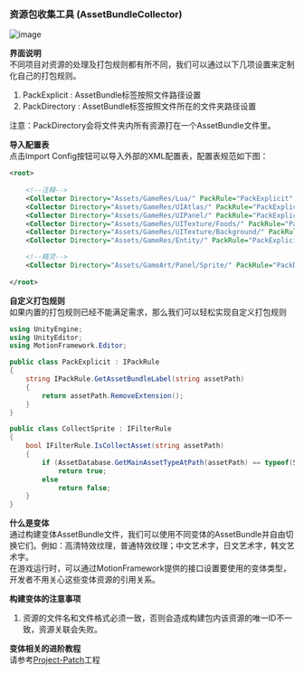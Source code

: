 ### 资源包收集工具 (AssetBundleCollector)

![image](https://github.com/gmhevinci/MotionFramework/raw/master/Docs/Image/AssetBundleCollector1.png)

**界面说明**  
不同项目对资源的处理及打包规则都有所不同，我们可以通过以下几项设置来定制化自己的打包规则。  
1. PackExplicit : AssetBundle标签按照文件路径设置
2. PackDirectory : AssetBundle标签按照文件所在的文件夹路径设置 

注意：PackDirectory会将文件夹内所有资源打在一个AssetBundle文件里。

**导入配置表**   
点击Import Config按钮可以导入外部的XML配置表，配置表规范如下图：
```xml
<root>
	
	<!--注释-->
	<Collector Directory="Assets/GameRes/Lua/" PackRule="PackExplicit" FilterRule="CollectAll" DontWriteAssetPath="0" AssetTags=""/>
	<Collector Directory="Assets/GameRes/UIAtlas/" PackRule="PackExplicit" FilterRule="CollectAll" DontWriteAssetPath="0" AssetTags=""/>
	<Collector Directory="Assets/GameRes/UIPanel/" PackRule="PackExplicit" FilterRule="CollectAll" DontWriteAssetPath="0" AssetTags=""/>
	<Collector Directory="Assets/GameRes/UITexture/Foods/" PackRule="PackExplicit" FilterRule="CollectAll" DontWriteAssetPath="0" AssetTags=""/>
	<Collector Directory="Assets/GameRes/UITexture/Background/" PackRule="PackExplicit" FilterRule="CollectAll" DontWriteAssetPath="0" AssetTags=""/>
	<Collector Directory="Assets/GameRes/Entity/" PackRule="PackExplicit" FilterRule="CollectAll" DontWriteAssetPath="0" AssetTags="entity"/>

	<!--精灵-->
	<Collector Directory="Assets/GameArt/Panel/Sprite/" PackRule="PackDirectory" FilterRule="CollectAll" DontWriteAssetPath="1" AssetTags=""/>
	
</root>
```

**自定义打包规则**   
如果内置的打包规则已经不能满足需求，那么我们可以轻松实现自定义打包规则
```C#
using UnityEngine;
using UnityEditor;
using MotionFramework.Editor;

public class PackExplicit : IPackRule
{
	string IPackRule.GetAssetBundleLabel(string assetPath)
	{
		return assetPath.RemoveExtension();
	}
}

public class CollectSprite : IFilterRule
{
	bool IFilterRule.IsCollectAsset(string assetPath)
	{
		if (AssetDatabase.GetMainAssetTypeAtPath(assetPath) == typeof(Sprite))
			return true;
		else
			return false;
	}
}
```

**什么是变体**  
通过构建变体AssetBundle文件，我们可以使用不同变体的AssetBundle并自由切换它们。例如：高清特效纹理，普通特效纹理；中文艺术字，日文艺术字，韩文艺术字。  
在游戏运行时，可以通过MotionFramework提供的接口设置要使用的变体类型，开发者不用关心这些变体资源的引用关系。

**构建变体的注意事项**  
1. 资源的文件名和文件格式必须一致，否则会造成构建包内该资源的唯一ID不一致，资源关联会失败。

**变体相关的进阶教程**  
请参考[Project-Patch](https://github.com/gmhevinci/Projects/tree/master/Project-Patch)工程